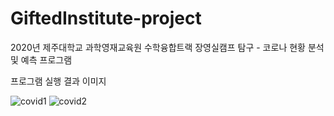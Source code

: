 # GiftedInstitute-project
2020년 제주대학교 과학영재교육원 수학융합트랙 장영실캠프 탐구 - 코로나 현황 분석 및 예측 프로그램

프로그램 실행 결과 이미지

![covid1](https://user-images.githubusercontent.com/51428786/94742655-0735e780-03b1-11eb-902a-bf1930f0b3ec.PNG)
![covid2](https://user-images.githubusercontent.com/51428786/94742665-0a30d800-03b1-11eb-94f3-46a03344e20b.PNG)
